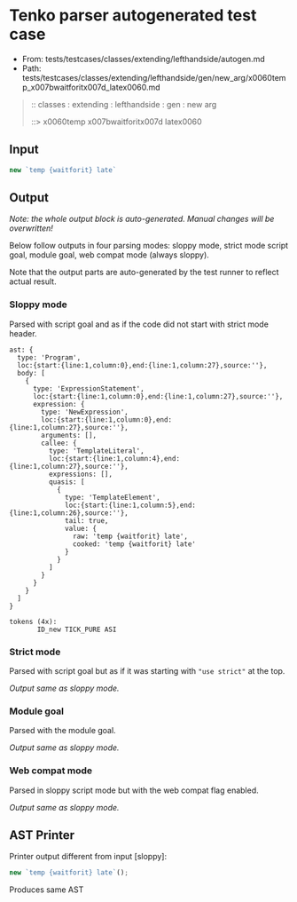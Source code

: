 # Tenko parser autogenerated test case

- From: tests/testcases/classes/extending/lefthandside/autogen.md
- Path: tests/testcases/classes/extending/lefthandside/gen/new_arg/x0060temp_x007bwaitforitx007d_latex0060.md

> :: classes : extending : lefthandside : gen : new arg
>
> ::> x0060temp x007bwaitforitx007d latex0060

## Input


`````js
new `temp {waitforit} late`
`````

## Output

_Note: the whole output block is auto-generated. Manual changes will be overwritten!_

Below follow outputs in four parsing modes: sloppy mode, strict mode script goal, module goal, web compat mode (always sloppy).

Note that the output parts are auto-generated by the test runner to reflect actual result.

### Sloppy mode

Parsed with script goal and as if the code did not start with strict mode header.

`````
ast: {
  type: 'Program',
  loc:{start:{line:1,column:0},end:{line:1,column:27},source:''},
  body: [
    {
      type: 'ExpressionStatement',
      loc:{start:{line:1,column:0},end:{line:1,column:27},source:''},
      expression: {
        type: 'NewExpression',
        loc:{start:{line:1,column:0},end:{line:1,column:27},source:''},
        arguments: [],
        callee: {
          type: 'TemplateLiteral',
          loc:{start:{line:1,column:4},end:{line:1,column:27},source:''},
          expressions: [],
          quasis: [
            {
              type: 'TemplateElement',
              loc:{start:{line:1,column:5},end:{line:1,column:26},source:''},
              tail: true,
              value: {
                raw: 'temp {waitforit} late',
                cooked: 'temp {waitforit} late'
              }
            }
          ]
        }
      }
    }
  ]
}

tokens (4x):
       ID_new TICK_PURE ASI
`````

### Strict mode

Parsed with script goal but as if it was starting with `"use strict"` at the top.

_Output same as sloppy mode._

### Module goal

Parsed with the module goal.

_Output same as sloppy mode._

### Web compat mode

Parsed in sloppy script mode but with the web compat flag enabled.

_Output same as sloppy mode._

## AST Printer

Printer output different from input [sloppy]:

````js
new `temp {waitforit} late`();
````

Produces same AST

